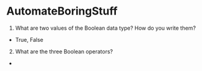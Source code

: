 # AutomateBoringStuff

1. What are two values of the Boolean data type? How do you write them?
- True, False

2. What are the three Boolean operators?
- 